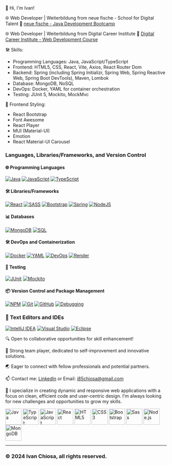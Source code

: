 👋 Hi, I'm Ivan!

🌐 Web Developer | Weiterbildung from neue fische - School for Digital Talent
🔗 [neue fische - Java Development Bootcamp](https://www.neuefische.de/bootcamp/java-development)

🌐 Web Developer | Weiterbildung from Digital Career Institute
🔗 [Digital Career Institute - Web Development Course](https://digitalcareerinstitute.org/courses/web-development/)


🛠️ Skills:

- Programming Languages: Java, JavaScript/TypeScript
- Frontend: HTML5, CSS, React, Vite, Axios, React Router Dom
- Backend: Spring (including Spring Initializr, Spring Web, Spring Reactive Web, Spring Boot DevTools), Maven, Lombok
- Database: MongoDB, NoSQL
- DevOps: Docker, YAML for container orchestration
- Testing: JUnit 5, Mockito, MockMvc
  
🎨 Frontend Styling:

- React Bootstrap
- Font Awesome
- React Player
- MUI (Material-UI)
- Emotion
- React Material-UI Carousel

### Languages, Libraries/Frameworks, and Version Control
#### 🌐 Programming Languages
[![Java](https://img.shields.io/badge/java-%23ED8B00.svg?style=for-the-badge&logo=java&logoColor=white)](https://www.oracle.com/java/)
[![JavaScript](https://img.shields.io/badge/JavaScript-%23F7DF1E.svg?style=for-the-badge&logo=javascript&logoColor=black)](https://developer.mozilla.org/en-US/docs/Web/JavaScript)
[![TypeScript](https://img.shields.io/badge/TypeScript-%233178C6.svg?style=for-the-badge&logo=typescript&logoColor=white)](https://www.typescriptlang.org/)

#### 🛠️ Libraries/Frameworks
[![React](https://img.shields.io/badge/react-%2320232a.svg?style=for-the-badge&logo=react&logoColor=%2361DAFB)](https://reactjs.org/)
[![SASS](https://img.shields.io/badge/SASS-hotpink.svg?style=for-the-badge&logo=SASS&logoColor=white)](https://sass-lang.com/)
[![Bootstrap](https://img.shields.io/badge/bootstrap-%23563D7C.svg?style=for-the-badge&logo=bootstrap&logoColor=white)](https://getbootstrap.com/)
[![Spring](https://img.shields.io/badge/spring-%236DB33F.svg?style=for-the-badge&logo=spring&logoColor=white)](https://spring.io/)
[![NodeJS](https://img.shields.io/badge/node.js-6DA55F?style=for-the-badge&logo=node.js&logoColor=white)](https://nodejs.org/en/)

#### 📊 Databases
[![MongoDB](https://img.shields.io/badge/MongoDB-%2347A248.svg?style=for-the-badge&logo=mongodb&logoColor=white)](https://www.mongodb.com/)
[![SQL](https://img.shields.io/badge/SQL-%2300f.svg?style=for-the-badge&logo=sql&logoColor=white)](https://www.iso.org/standard/63555.html)

#### 🛠️ DevOps and Containerization
[![Docker](https://img.shields.io/badge/Docker-%232496ED.svg?style=for-the-badge&logo=docker&logoColor=white)](https://www.docker.com/)
[![YAML](https://img.shields.io/badge/YAML-%23212B32.svg?style=for-the-badge&logo=yaml&logoColor=white)](https://yaml.org/)
[![DevOps](https://img.shields.io/badge/DevOps-%234A154B.svg?style=for-the-badge&logo=devops&logoColor=white)](#)  <!-- Kein direkter Link verfügbar -->
[![Render](https://img.shields.io/badge/Render-%23634DFF.svg?style=for-the-badge&logo=render&logoColor=white)](https://render.com/)

#### 🧪 Testing
[![JUnit](https://img.shields.io/badge/JUnit-%2325A162.svg?style=for-the-badge&logo=junit5&logoColor=white)](https://junit.org/junit5/)
[![Mockito](https://img.shields.io/badge/Mockito-%232983D1.svg?style=for-the-badge&logo=mockito&logoColor=white)](https://site.mockito.org/)

#### 📦 Version Control and Package Management
[![NPM](https://img.shields.io/badge/NPM-%23000000.svg?style=for-the-badge&logo=npm&logoColor=white)](https://www.npmjs.com/)
[![Git](https://img.shields.io/badge/git-%23F05032.svg?style=for-the-badge&logo=git&logoColor=white)](https://git-scm.com/)
[![GitHub](https://img.shields.io/badge/GitHub-%23121011.svg?style=for-the-badge&logo=github&logoColor=white)](https://github.com/)
[![Debugging](https://img.shields.io/badge/debugging-%23FADA5E.svg?style=for-the-badge&logo=debugging&logoColor=black)](#)  <!-- Kein direkter Link verfügbar -->

### 🧰 Text Editors and IDEs
[![IntelliJ IDEA](https://img.shields.io/badge/IntelliJ_IDEA-%23000000.svg?style=for-the-badge&logo=intellij-idea&logoColor=white)](https://www.jetbrains.com/idea/)
[![Visual Studio](https://img.shields.io/badge/Visual_Studio-%235C2D91.svg?style=for-the-badge&logo=visual-studio&logoColor=white)](https://visualstudio.microsoft.com/)
[![Eclipse](https://img.shields.io/badge/Eclipse-%231C1E25.svg?style=for-the-badge&logo=eclipse&logoColor=white)](https://www.eclipse.org/)

🔍 Open to collaborative opportunities for skill enhancement!

💼️ Strong team player, dedicated to self-improvement and innovative solutions.

🌏️ Eager to connect with fellow professionals and potential partners.

📫 Contact me:  [LinkedIn](https://www.linkedin.com/in/ivanchiosa/?locale=en_US)    or Email: i85chiosa@gmail.com

🚀 I specialize in creating dynamic and responsive web applications with a focus on clean, efficient code and user-centric design. I'm always looking for new challenges and opportunities to grow my skills.

<p style="text-align: left;">
    <a href="https://www.oracle.com/java/" target="_blank"><img src="https://www.oracle.com/a/ocom/img/cb71-java-logo.png" alt="Java" width="50" height="50" style="vertical-align: middle;"></a>
    <a href="https://www.typescriptlang.org/" target="_blank"><img src="https://raw.githubusercontent.com/remojansen/logo.ts/master/ts.png" alt="TypeScript" width="50" height="50" style="vertical-align: middle;"></a>
    <a href="https://developer.mozilla.org/en-US/docs/Web/JavaScript" target="_blank"><img src="https://img.icons8.com/color/48/000000/javascript.png" alt="JavaScript" width="50" height="50" style="vertical-align: middle;"></a>
    <a href="https://reactjs.org/" target="_blank"><img src="https://img.icons8.com/color/48/000000/react-native.png" alt="React" width="50" height="50" style="vertical-align: middle;"></a>
    <a href="https://www.w3.org/html/" target="_blank"><img src="https://img.icons8.com/color/48/000000/html-5.png" alt="HTML5" width="50" height="50" style="vertical-align: middle;"></a>
    <a href="https://www.w3schools.com/css/" target="_blank"><img src="https://img.icons8.com/color/48/000000/css3.png" alt="CSS3" width="50" height="50" style="vertical-align: middle;"></a>
    <a href="https://getbootstrap.com" target="_blank"><img src="https://img.icons8.com/color/48/000000/bootstrap.png" alt="Bootstrap" width="50" height="50" style="vertical-align: middle;"></a>
    <a href="https://sass-lang.com" target="_blank"><img src="https://img.icons8.com/color/48/000000/sass.png" alt="Sass" width="50" height="50" style="vertical-align: middle;"></a>
    <a href="https://nodejs.org" target="_blank"><img src="https://img.icons8.com/color/48/000000/nodejs.png" alt="Node.js" width="50" height="50" style="vertical-align: middle;"></a>
    <a href="https://www.mongodb.com" target="_blank"><img src="https://img.icons8.com/external-tal-revivo-shadow-tal-revivo/38/000000/external-mongodb-a-cross-platform-document-oriented-database-program-logo-shadow-tal-revivo.png" alt="MongoDB" width="50" height="50" style="vertical-align: middle;"></a>
</p>

<hr/>

### © 2024 Ivan Chiosa, all rights reserved.

<!--
**IvanChiosa/IvanChiosa** is a ✨ _special_ ✨ repository because its `README.md` (this file) appears on your GitHub profile.

Here are some ideas to get you started:

- 🔭 I’m currently working on ...
- 🌱 I’m currently learning ...
- 👯 I’m looking to collaborate on ...
- 🤔 I’m looking for help with ...
- 💬 Ask me about ...
- 📫 How to reach me: ...
- 😄 Pronouns: ...
- ⚡ Fun fact: ...
-->
